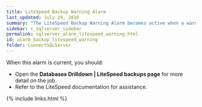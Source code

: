 ```yaml
---
title: LiteSpeed Backup Warning Alarm
last_updated: July 29, 2016
summary: "The LiteSpeed Backup Warning Alarm becomes active when a warning is associated with the LiteSpeed backup job."
sidebar: c_sqlserver_sidebar
permalink: sqlserver_alarm_litespeed_warning.html
id: alarm_backup_litespeed_warning
folder: ConnectSQLServer
---
```




When this alarm is current, you should:

* Open the **Databases Drilldown \| LiteSpeed backups page** for more detail on the job.
* Refer to the LiteSpeed documentation for assistance.

{% include links.html %}
